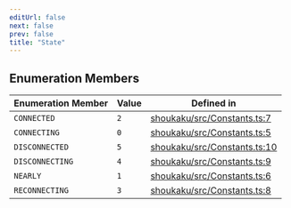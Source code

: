 ```yaml
---
editUrl: false
next: false
prev: false
title: "State"
---
```


## Enumeration Members

| Enumeration Member | Value | Defined in |
| ------ | ------ | ------ |
| <a id="connected" name="connected"></a> `CONNECTED` | `2` | [shoukaku/src/Constants.ts:7](https://github.com/shipgirlproject/shoukaku/blob/30762f5af6c7b4176e69ee96fa39bc204a7cff21/src/Constants.ts#L7) |
| <a id="connecting" name="connecting"></a> `CONNECTING` | `0` | [shoukaku/src/Constants.ts:5](https://github.com/shipgirlproject/shoukaku/blob/30762f5af6c7b4176e69ee96fa39bc204a7cff21/src/Constants.ts#L5) |
| <a id="disconnected" name="disconnected"></a> `DISCONNECTED` | `5` | [shoukaku/src/Constants.ts:10](https://github.com/shipgirlproject/shoukaku/blob/30762f5af6c7b4176e69ee96fa39bc204a7cff21/src/Constants.ts#L10) |
| <a id="disconnecting" name="disconnecting"></a> `DISCONNECTING` | `4` | [shoukaku/src/Constants.ts:9](https://github.com/shipgirlproject/shoukaku/blob/30762f5af6c7b4176e69ee96fa39bc204a7cff21/src/Constants.ts#L9) |
| <a id="nearly" name="nearly"></a> `NEARLY` | `1` | [shoukaku/src/Constants.ts:6](https://github.com/shipgirlproject/shoukaku/blob/30762f5af6c7b4176e69ee96fa39bc204a7cff21/src/Constants.ts#L6) |
| <a id="reconnecting" name="reconnecting"></a> `RECONNECTING` | `3` | [shoukaku/src/Constants.ts:8](https://github.com/shipgirlproject/shoukaku/blob/30762f5af6c7b4176e69ee96fa39bc204a7cff21/src/Constants.ts#L8) |
